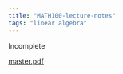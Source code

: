 ```yaml
---
title: "MATH100-lecture-notes"
tags: "linear algebra"
---
```


Incomplete

[master.pdf](/notes/E93BA37CCA34894BB254522C08529221.pdf)
